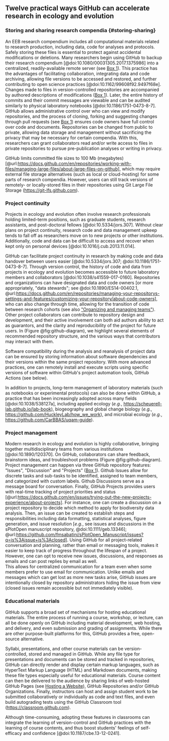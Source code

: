 ## Twelve practical ways GitHub can accelerate research in ecology and evolution

### Storing and sharing research compendia {#storing-sharing}

<!--*contributors to this section: Dylan Gomes, Emma Hudgins, Pedro Braga, Katherine Hébert* -->
An EEB research compendium includes all computational materials related to research production, including data, code for analyses and protocols. 
Safely storing these files is essential to protect against accidental modifications or deletions.
Many researchers begin using GitHub to backup their research compendium [@doi:10.1080/00031305.2017.1375986] into a centralized, readily-available remote server (see [Box 1](#definitions)).
This practice has the advantages of facilitating collaboration, integrating data and code archiving, allowing file versions to be accessed and restored, and further contributing to open science practices [@doi:10.1162/99608f92.9497f68e].
Changes made to files in version-controlled repositories are accompanied by authored descriptions of modifications ([Box 1](#definitions)).
Later, the entire history of commits and their commit messages are viewable and can be audited similarly to physical laboratory notebooks [@doi:10.1186/1751-0473-8-7].
GitHub allows administrative control over who can view and modify repositories, and the process of cloning, forking and suggesting changes through pull requests (see [Box 1](#definitions)) ensures code owners have full control over code and documents.
Repositories can be changed from public to private, allowing data storage and management without sacrificing the privacy that may be necessary for certain compendia.
With this, researchers can grant collaborators read and/or write access to files in private repositories to pursue pre-publication analyses or writing in privacy.

GitHub limits committed file sizes to 100 Mb (megabytes) [@url:https://docs.github.com/en/repositories/working-with-files/managing-large-files/about-large-files-on-github], which may require external file storage alternatives (such as local or cloud-hosting) for some parts of research compendia.
However, users can still track versions of remotely- or locally-stored files in their repositories using Git Large File Storage (<https://git-lfs.github.com>).

### Project continuity

<!--*Contributors to this section: BPME, VF, PHPB  -->

Projects in ecology and evolution often involve research professionals holding limited-term positions, such as graduate students, research assistants, and post-doctoral fellows [@doi:10.5334/jors.307].
Without clear plans on project continuity, research code and data management upkeep tends to fall off as researchers move on to new projects or other institutions.
Additionally, code and data can be difficult to access and recover when kept only on personal devices [@doi:10.1016/j.cub.2013.11.014].

GitHub can facilitate project continuity in research by making code and data handover between users easier [@doi:10.5334/jors.307; @doi:10.1186/1751-0473-8-7].
Through version control, the history of code and data from projects in ecology and evolution becomes accessible to future laboratory members and collaborators [@doi:10.1038/s41559-017-0160].
Repositories and organizations can have designated data and code owners [or more appropriately, "data stewards"; see @doi:10.1890/ES14-00402.1, @url:https://docs.github.com/en/repositories/managing-your-repositorys-settings-and-features/customizing-your-repository/about-code-owners], who can also change through time, allowing for the transition of code between research cohorts (see also ["Organizing and managing teams"](#organizations)).
Other project collaborators can contribute to repository design and development, and their active involvement can both aid authors ability to act as guarantors, and the clarity and reproducibility of the project for future users.
In (Figure @fig:github-diagram), we highlight several elements of recommended repository structure, and the various ways that contributors may interact with them.

Software compatibility during the analysis and reanalysis of project data can be ensured by storing information about software dependencies and their versions within the same project repository.
With more advanced practices, one can remotely install and execute scripts using specific versions of software within GitHub's project automation tools, GitHub Actions (see below).

In addition to projects, long-term management of laboratory materials (such as notebooks or experimental protocols) can also be done within GitHub, a practice that has been increasingly adopted across many fields [@doi:10.1038/538127a], including applied ecology (_e.g._, <https://scheuerell-lab.github.io/lab-book>), biogeography and global change biology (_e.g._, <https://github.com/HuckleyLab/how_we_work>), and microbial ecology (_e.g._, <https://github.com/CarBBAS/uqam-guide>). 


### Project management

<!--*Contributors to this section: Kaitlyn Gaynor, Rob Crystal-Ornelas, Pedro Braga*-->

Modern research in ecology and evolution is highly collaborative, bringing together multidisciplinary teams from various institutions [@doi:10.1890/120370].
On GitHub, collaborators can share feedback, brainstorm ideas, and troubleshoot problems (Figure @fig:github-diagram).
Project management can happen via three GitHub repository features: "Issues", "Discussion" and "Projects" ([Box 1](#definitions)).
Github Issues allow for discrete tasks and sub-tasks to be identified, assigned to team members, and categorized with custom labels.
Github Discussions serve as a message board for conversation.
Finally, GitHub Projects provides users with real-time tracking of project priorities and status [@url:https://docs.github.com/en/issues/trying-out-the-new-projects-experience/about-projects].
For instance, one can create a discussion on a project repository to decide which method to apply for biodiversity data analysis.
Then, an issue can be created to establish steps and responsibilities including data formatting, statistical analyses, figure generation, and issue resolution [_e.g._, see issues and discussions in the sPlotOpen manuscript repository, @doi:10.1111/geb.13346]; @url:https://github.com/fmsabatini/sPlotOpen_Manuscript/issues?q=is%3Aissue+is%3Aclosed].
Using GitHub for all project-related conversation and planning, rather than email or messaging tools, makes it easier to keep track of progress throughout the lifespan of a project. 
However, one can opt to receive new issues, discussions, and responses as emails and can post replies by email as well.  
This allows for centralized communication for a team even when some members prefer to use email for communication.
Unlike emails and messages which can get lost as more new tasks arise, GitHub issues are intentionally closed by repository administrators hiding the issue from view (closed issues remain accessible but not immediately visible).

### Educational materials

<!-- *contributors to this section: Cole Brookson, PHPB* -->

GitHub supports a broad set of mechanisms for hosting educational materials.
The entire process of running a course, workshop, or lecture, can all be done openly on GitHub including material development, web hosting, and delivery, and even submission and grading of assignments.
While there are other purpose-built platforms for this, GitHub provides a free, open-source alternative.

Syllabi, presentations, and other course materials can be version-controlled, stored and managed in GitHub.
While any file type for presentations and documents can be stored and tracked in repositories, GitHub can directly render and display certain markup languages, such as HyperText Markup Language (HTML) and Markdown documents, making these file types especially useful for educational materials.
Course content can then be delivered to the audience by sharing links of web-hosted GitHub Pages (see [Hosting a Website](#hosting-a-website)), GitHub Repositories and/or GitHub Organizations.
Finally, instructors can host and assign student work to be submitted collaboratively or individually as code and text files, and even build autograding tests using the GitHub Classroom tool (<https://classroom.github.com>).

Although time-consuming, adopting these features in classrooms can integrate the learning of version-control and GitHub practices with the learning of course contents, and thus boost students' feelings of self-efficacy and confidence [@doi:10.1187/cbe.13-12-0241].
